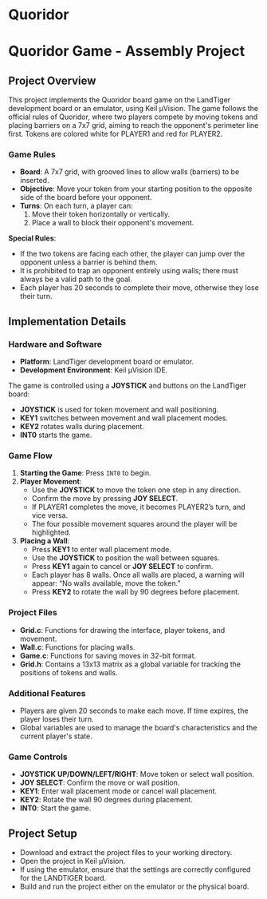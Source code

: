 # Quoridor

# Quoridor Game - Assembly Project

## Project Overview
This project implements the Quoridor board game on the LandTiger development board or an emulator, using Keil μVision. The game follows the official rules of Quoridor, where two players compete by moving tokens and placing barriers on a 7x7 grid, aiming to reach the opponent's perimeter line first.
Tokens are colored white for PLAYER1 and red for PLAYER2.


### Game Rules
- **Board**: A 7x7 grid, with grooved lines to allow walls (barriers) to be inserted.
- **Objective**: Move your token from your starting position to the opposite side of the board before your opponent.
- **Turns**: On each turn, a player can:
  1. Move their token horizontally or vertically.
  2. Place a wall to block their opponent's movement.
  
**Special Rules**:
- If the two tokens are facing each other, the player can jump over the opponent unless a barrier is behind them.
- It is prohibited to trap an opponent entirely using walls; there must always be a valid path to the goal.
- Each player has 20 seconds to complete their move, otherwise they lose their turn.

## Implementation Details

### Hardware and Software
- **Platform**: LandTiger development board or emulator.
- **Development Environment**: Keil μVision IDE.
  
The game is controlled using a **JOYSTICK** and buttons on the LandTiger board:
- **JOYSTICK** is used for token movement and wall positioning.
- **KEY1** switches between movement and wall placement modes.
- **KEY2** rotates walls during placement.
- **INT0** starts the game.

### Game Flow
1. **Starting the Game**: Press `INT0` to begin.
2. **Player Movement**:
   - Use the **JOYSTICK** to move the token one step in any direction.
   - Confirm the move by pressing **JOY SELECT**.
   - If PLAYER1 completes the move, it becomes PLAYER2’s turn, and vice versa.
   - The four possible movement squares around the player will be highlighted.
3. **Placing a Wall**:
   - Press **KEY1** to enter wall placement mode.
   - Use the **JOYSTICK** to position the wall between squares.
   - Press **KEY1** again to cancel or **JOY SELECT** to confirm.
   - Each player has 8 walls. Once all walls are placed, a warning will appear: “No walls available, move the token.”
   - Press **KEY2** to rotate the wall by 90 degrees before placement.

### Project Files
- **Grid.c**: Functions for drawing the interface, player tokens, and movement.
- **Wall.c**: Functions for placing walls.
- **Game.c**: Functions for saving moves in 32-bit format.
- **Grid.h**: Contains a 13x13 matrix as a global variable for tracking the positions of tokens and walls.

### Additional Features
- Players are given 20 seconds to make each move. If time expires, the player loses their turn.
- Global variables are used to manage the board's characteristics and the current player's state.

### Game Controls
- **JOYSTICK UP/DOWN/LEFT/RIGHT**: Move token or select wall position.
- **JOY SELECT**: Confirm the move or wall position.
- **KEY1**: Enter wall placement mode or cancel wall placement.
- **KEY2**: Rotate the wall 90 degrees during placement.
- **INT0**: Start the game.

## Project Setup
- Download and extract the project files to your working directory.
- Open the project in Keil μVision.
- If using the emulator, ensure that the settings are correctly configured for the LANDTIGER board.
- Build and run the project either on the emulator or the physical board.

